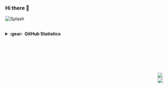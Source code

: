 ### Hi there 👋

![Splash](https://media.giphy.com/media/ksijjzCkg1kly/giphy.gif)


<br />

<details>
  <summary><b>:gear: &nbsp;GitHub Statistics</b></summary>
  <br/>
    <p align="center">
        <img height="137px" src="https://github-readme-streak-stats.herokuapp.com/?user=krectra&hide_border=true&theme=nightowl" />
    </p>
    <p align="center">
        <img height="137px" src="https://github-readme-stats.vercel.app/api?username=krectra&show_icons=true&count_private=true&theme=nightowl&hide=stars" />
    </p>
    <p align="center">
        <img height="137px" src="https://github-readme-stats.vercel.app/api/top-langs/?username=krectra&hide=html&hide_title=true&hide_border=true&layout=compact&langs_count=8&theme=nightowl" />
    </p>
  
</details>


<br /><br /><br />
<img align="right" alt="" src="https://www.python.org/static/community_logos/python-powered-w-140x56.png" />
<br /><br /><br />
<img align="right" src="https://komarev.com/ghpvc/?username=krectra" />
<br />
<img align="right" src="https://badges.pufler.dev/repos/krectra?style=flat-square&color=black&logo=github">
<!--
**krectra/krectra** is a ✨ _special_ ✨ repository because its `README.md` (this file) appears on your GitHub profile.

Here are some ideas to get you started:

- 🔭 I’m currently working on ...
- 🌱 I’m currently learning ...
- 👯 I’m looking to collaborate on ...
- 🤔 I’m looking for help with ...
- 💬 Ask me about ...
- 📫 How to reach me: ...
- 😄 Pronouns: ...
- ⚡ Fun fact: ...
-->
